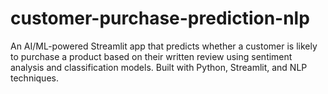 # customer-purchase-prediction-nlp
An AI/ML-powered Streamlit app that predicts whether a customer is likely to purchase a product based on their written review using sentiment analysis and classification models. Built with Python, Streamlit, and NLP techniques.
